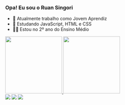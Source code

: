 ### Opa! Eu sou o Ruan Singori

- 🔭 Atualmente trabalho como Jovem Aprendiz
- 🌱 Estudando JavaScript, HTML e CSS
- 👨‍🎓 Estou no 2º ano do Ensino Médio

<div>
  <a href="https://github.com/ruanSignori">
  <img height="180em" src="https://github-readme-stats.vercel.app/api?username=ruanSignori&show_icons=true&theme=tokyonight&include_all_commits=true&count_private=true"/>
  <img height="180em" src="https://github-readme-stats.vercel.app/api/top-langs/?username=ruanSignori&layout=compact&langs_count=7&theme=tokyonight"/>
</div>
  
  <div> 
  <a href = "mailto:contato@rafaballerini.tech"><img src="https://img.shields.io/badge/-Gmail-%23333?style=for-the-badge&logo=gmail&logoColor=white" target="_blank"></a>
  <a href="https://www.linkedin.com/in/ruan-signori-73b691215/" target="_blank"><img src="https://img.shields.io/badge/-LinkedIn-%230077B5?style=for-the-badge&logo=linkedin&logoColor=white" target="_blank"></a> 
  <a href="https://t.me/RuaanSignori" target="blank"><img src="https://img.shields.io/badge/Telegram-2CA5E0?style=for-the-badge&logo=telegram&logoColor=white"></a>
 
</div>
